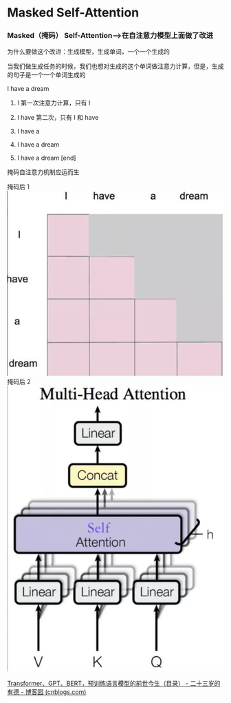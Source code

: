 # Masked Self-Attention

### Masked（掩码） Self-Attention-->在自注意力模型上面做了改进

为什么要做这个改进：生成模型，生成单词，一个一个生成的

当我们做生成任务的时候，我们也想对生成的这个单词做注意力计算，但是，生成的句子是一个一个单词生成的

I have a dream

1. I 第一次注意力计算，只有 I

2. I have 第二次，只有 I 和 have

3. I have a

4. I have a dream

5. I have a dream [end]

掩码自注意力机制应运而生

掩码后 1
![](./img/06-1.png)
掩码后 2
![](./img/07-1.png)

[Transformer、GPT、BERT，预训练语言模型的前世今生（目录） - 二十三岁的有德 - 博客园 (cnblogs.com)](https://www.cnblogs.com/nickchen121/p/15105048.html)
